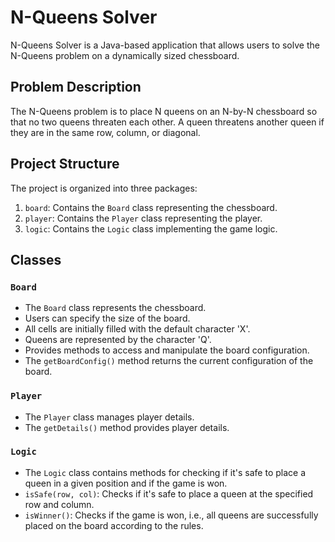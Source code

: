 # N-Queens Solver

N-Queens Solver is a Java-based application that allows users to solve the N-Queens problem on a dynamically sized chessboard.

## Problem Description

The N-Queens problem is to place N queens on an N-by-N chessboard so that no two queens threaten each other. A queen threatens another queen if they are in the same row, column, or diagonal.

## Project Structure

The project is organized into three packages:

1. `board`: Contains the `Board` class representing the chessboard.
2. `player`: Contains the `Player` class representing the player.
3. `logic`: Contains the `Logic` class implementing the game logic.

## Classes

### `Board`

- The `Board` class represents the chessboard.
- Users can specify the size of the board.
- All cells are initially filled with the default character 'X'.
- Queens are represented by the character 'Q'.
- Provides methods to access and manipulate the board configuration.
- The `getBoardConfig()` method returns the current configuration of the board.

### `Player`

- The `Player` class manages player details.
- The `getDetails()` method provides player details.

### `Logic`

- The `Logic` class contains methods for checking if it's safe to place a queen in a given position and if the game is won.
- `isSafe(row, col)`: Checks if it's safe to place a queen at the specified row and column.
- `isWinner()`: Checks if the game is won, i.e., all queens are successfully placed on the board according to the rules.

